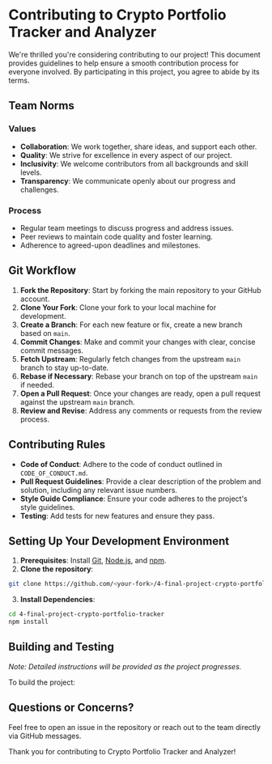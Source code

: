 # Contributing to Crypto Portfolio Tracker and Analyzer

We're thrilled you're considering contributing to our project! This document provides guidelines to help ensure a smooth contribution process for everyone involved. By participating in this project, you agree to abide by its terms.

## Team Norms

### Values
- **Collaboration**: We work together, share ideas, and support each other.
- **Quality**: We strive for excellence in every aspect of our project.
- **Inclusivity**: We welcome contributors from all backgrounds and skill levels.
- **Transparency**: We communicate openly about our progress and challenges.

### Process
- Regular team meetings to discuss progress and address issues.
- Peer reviews to maintain code quality and foster learning.
- Adherence to agreed-upon deadlines and milestones.

## Git Workflow

1. **Fork the Repository**: Start by forking the main repository to your GitHub account.
2. **Clone Your Fork**: Clone your fork to your local machine for development.
3. **Create a Branch**: For each new feature or fix, create a new branch based on `main`.
4. **Commit Changes**: Make and commit your changes with clear, concise commit messages.
5. **Fetch Upstream**: Regularly fetch changes from the upstream `main` branch to stay up-to-date.
6. **Rebase if Necessary**: Rebase your branch on top of the upstream `main` if needed.
7. **Open a Pull Request**: Once your changes are ready, open a pull request against the upstream `main` branch.
8. **Review and Revise**: Address any comments or requests from the review process.

## Contributing Rules

- **Code of Conduct**: Adhere to the code of conduct outlined in `CODE_OF_CONDUCT.md`.
- **Pull Request Guidelines**: Provide a clear description of the problem and solution, including any relevant issue numbers.
- **Style Guide Compliance**: Ensure your code adheres to the project's style guidelines.
- **Testing**: Add tests for new features and ensure they pass.

## Setting Up Your Development Environment

1. **Prerequisites**: Install [Git](https://git-scm.com/), [Node.js](https://nodejs.org/), and [npm](https://www.npmjs.com/).
2. **Clone the repository**:

```bash
git clone https://github.com/<your-fork>/4-final-project-crypto-portfolio-tracker.git
```
3. **Install Dependencies**:
```bash
cd 4-final-project-crypto-portfolio-tracker
npm install
```


## Building and Testing

*Note: Detailed instructions will be provided as the project progresses.*

To build the project:

## Questions or Concerns?

Feel free to open an issue in the repository or reach out to the team directly via GitHub messages.

Thank you for contributing to Crypto Portfolio Tracker and Analyzer!